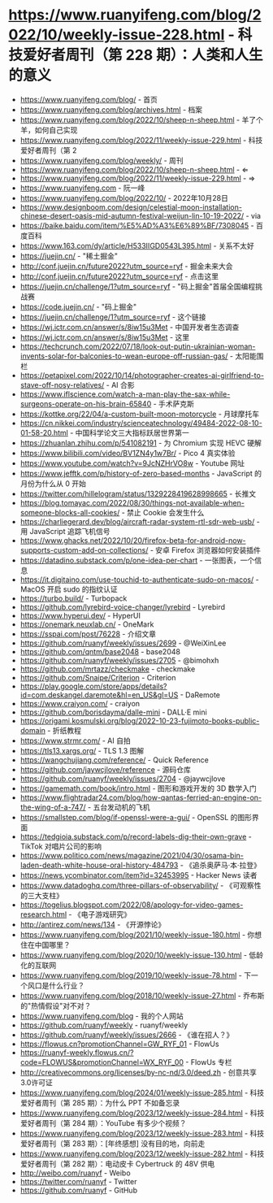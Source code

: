 # https://www.ruanyifeng.com/blog/2022/10/weekly-issue-228.html - 科技爱好者周刊（第 228 期）：人类和人生的意义

- https://www.ruanyifeng.com/blog/ - 首页
- https://www.ruanyifeng.com/blog/archives.html - 档案
- https://www.ruanyifeng.com/blog/2022/10/sheep-n-sheep.html - 羊了个羊，如何自己实现
- https://www.ruanyifeng.com/blog/2022/11/weekly-issue-229.html - 科技爱好者周刊（第 2
- https://www.ruanyifeng.com/blog/weekly/ - 周刊
- https://www.ruanyifeng.com/blog/2022/10/sheep-n-sheep.html - ⇐
- https://www.ruanyifeng.com/blog/2022/11/weekly-issue-229.html - ⇒
- https://www.ruanyifeng.com - 阮一峰
- https://www.ruanyifeng.com/blog/2022/10/ - 2022年10月28日
- https://www.designboom.com/design/celestial-moon-installation-chinese-desert-oasis-mid-autumn-festival-weijun-lin-10-19-2022/ - via
- https://baike.baidu.com/item/%E5%AD%A3%E6%89%BF/7308045 - 百度百科
- https://www.163.com/dy/article/H533IIGD0543L395.html - 关系不太好
- https://juejin.cn/ - "稀土掘金"
- http://conf.juejin.cn/future2022?utm_source=ryf - 掘金未来大会
- http://conf.juejin.cn/future2022?utm_source=ryf - 点击这里
- https://juejin.cn/challenge/1?utm_source=ryf - "码上掘金"首届全国编程挑战赛
- https://code.juejin.cn/ - "码上掘金"
- https://juejin.cn/challenge/1?utm_source=ryf - 这个链接
- https://wj.ictr.com.cn/answer/s/8iw15u3Met - 中国开发者生态调查
- https://wj.ictr.com.cn/answer/s/8iw15u3Met - 这里
- https://techcrunch.com/2022/07/18/look-out-putin-ukrainian-woman-invents-solar-for-balconies-to-wean-europe-off-russian-gas/ - 太阳能围栏
- https://petapixel.com/2022/10/14/photographer-creates-ai-girlfriend-to-stave-off-nosy-relatives/ - AI 合影
- https://www.iflscience.com/watch-a-man-play-the-sax-while-surgeons-operate-on-his-brain-65840 - 手术萨克斯
- https://kottke.org/22/04/a-custom-built-moon-motorcycle - 月球摩托车
- https://cn.nikkei.com/industry/scienceatechnology/49484-2022-08-10-01-58-20.html - 中国科学论文三大指标跃居世界第一
- https://zhuanlan.zhihu.com/p/541082191 - 为 Chromium 实现 HEVC 硬解
- https://www.bilibili.com/video/BV1ZN4y1w7Br/ - Pico 4 真实体验
- https://www.youtube.com/watch?v=9JcNZHrVO8w - Youtube 网址
- https://www.jefftk.com/p/history-of-zero-based-months - JavaScript 的月份为什么从 0 开始
- https://twitter.com/hillelogram/status/1329228419628998665 - 长推文
- https://blog.tomayac.com/2022/08/30/things-not-available-when-someone-blocks-all-cookies/ - 禁止 Cookie 会发生什么
- https://charliegerard.dev/blog/aircraft-radar-system-rtl-sdr-web-usb/ - 用 JavaScript 追踪飞机信号
- https://www.ghacks.net/2022/10/20/firefox-beta-for-android-now-supports-custom-add-on-collections/ - 安卓 Firefox 浏览器如何安装插件
- https://datadino.substack.com/p/one-idea-per-chart - 一张图表，一个信息
- https://it.digitaino.com/use-touchid-to-authenticate-sudo-on-macos/ - MacOS 开启 sudo 的指纹认证
- https://turbo.build/ - Turbopack
- https://github.com/lyrebird-voice-changer/lyrebird - Lyrebird
- https://www.hyperui.dev/ - HyperUI
- https://onemark.neuxlab.cn/ - OneMark
- https://sspai.com/post/76228 - 介绍文章
- https://github.com/ruanyf/weekly/issues/2699 - @WeiXinLee
- https://github.com/qntm/base2048 - base2048
- https://github.com/ruanyf/weekly/issues/2705 - @bimohxh
- https://github.com/mrtazz/checkmake - checkmake
- https://github.com/Snaipe/Criterion - Criterion
- https://play.google.com/store/apps/details?id=com.deskangel.daremote&hl=en_US&gl=US - DaRemote
- https://www.craiyon.com/ - craiyon
- https://github.com/borisdayma/dalle-mini - DALL·E mini
- https://origami.kosmulski.org/blog/2022-10-23-fujimoto-books-public-domain - 折纸教程
- https://www.strmr.com/ - AI 自拍
- https://tls13.xargs.org/ - TLS 1.3 图解
- https://wangchujiang.com/reference/ - Quick Reference
- https://github.com/jaywcjlove/reference - 源码仓库
- https://github.com/ruanyf/weekly/issues/2704 - @jaywcjlove
- https://gamemath.com/book/intro.html - 图形和游戏开发的 3D 数学入门
- https://www.flightradar24.com/blog/how-qantas-ferried-an-engine-on-the-wing-of-a-747/ - 五台发动机的飞机
- https://smallstep.com/blog/if-openssl-were-a-gui/ - OpenSSL 的图形界面
- https://tedgioia.substack.com/p/record-labels-dig-their-own-grave - TikTok 对唱片公司的影响
- https://www.politico.com/news/magazine/2021/04/30/osama-bin-laden-death-white-house-oral-history-484793 - 《追杀奥萨马·本·拉登》
- https://news.ycombinator.com/item?id=32453995 - Hacker News 读者
- https://www.datadoghq.com/three-pillars-of-observability/ - 《可观察性的三大支柱》
- https://togelius.blogspot.com/2022/08/apology-for-video-games-research.html - 《电子游戏研究》
- http://antirez.com/news/134 - 《开源悖论》
- https://www.ruanyifeng.com/blog/2021/10/weekly-issue-180.html - 你想住在中国哪里？
- https://www.ruanyifeng.com/blog/2020/10/weekly-issue-130.html - 低龄化的互联网
- https://www.ruanyifeng.com/blog/2019/10/weekly-issue-78.html - 下一个风口是什么行业？
- https://www.ruanyifeng.com/blog/2018/10/weekly-issue-27.html - 乔布斯的"热情假设"对不对？
- https://www.ruanyifeng.com/blog - 我的个人网站
- https://github.com/ruanyf/weekly - ruanyf/weekly
- https://github.com/ruanyf/weekly/issues/2666 - 《谁在招人？》
- https://flowus.cn?promotionChannel=GW_RYF_01 - FlowUs
- https://ruanyf-weekly.flowus.cn/?code=FLOWUS&promotionChannel=WX_RYF_00 - FlowUs 专栏
- http://creativecommons.org/licenses/by-nc-nd/3.0/deed.zh - 创意共享3.0许可证
- https://www.ruanyifeng.com/blog/2024/01/weekly-issue-285.html - 科技爱好者周刊（第 285 期）：为什么 PPT 不如备忘录
- https://www.ruanyifeng.com/blog/2023/12/weekly-issue-284.html - 科技爱好者周刊（第 284 期）：YouTube 有多少个视频？
- https://www.ruanyifeng.com/blog/2023/12/weekly-issue-283.html - 科技爱好者周刊（第 283 期）：[年终感想] 没有目的地，向前走
- https://www.ruanyifeng.com/blog/2023/12/weekly-issue-282.html - 科技爱好者周刊（第 282 期）：电动皮卡 Cybertruck 的 48V 供电
- http://weibo.com/ruanyf - Weibo
- https://twitter.com/ruanyf - Twitter
- https://github.com/ruanyf - GitHub